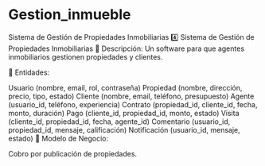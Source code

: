 # Gestion_inmueble
Sistema de Gestión de Propiedades Inmobiliarias
4️⃣ Sistema de Gestión de Propiedades Inmobiliarias
📌 Descripción: Un software para que agentes inmobiliarios gestionen propiedades y clientes.

📂 Entidades:

Usuario (nombre, email, rol, contraseña)
Propiedad (nombre, dirección, precio, tipo, estado)
Cliente (nombre, email, teléfono, presupuesto)
Agente (usuario_id, teléfono, experiencia)
Contrato (propiedad_id, cliente_id, fecha, monto, duración)
Pago (cliente_id, propiedad_id, monto, estado)
Visita (cliente_id, propiedad_id, fecha, agente_id)
Comentario (usuario_id, propiedad_id, mensaje, calificación)
Notificación (usuario_id, mensaje, estado)
💼 Modelo de Negocio:

Cobro por publicación de propiedades.
